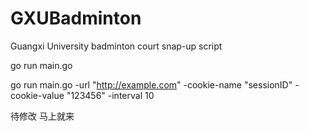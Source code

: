 # GXUBadminton
Guangxi University badminton court snap-up script

go run main.go

go run main.go -url "http://example.com" -cookie-name "sessionID" -cookie-value "123456" -interval 10

待修改 马上就来
